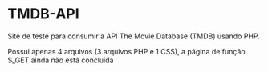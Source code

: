 # TMDB-API
Site de teste para consumir a API The Movie Database (TMDB) usando PHP.

Possui apenas 4 arquivos (3 arquivos PHP e 1 CSS), a página de função $_GET ainda não está concluída
